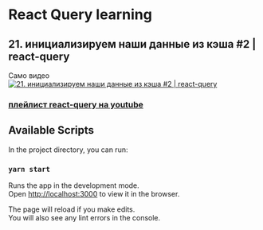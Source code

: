 # React Query learning
## 21. инициализируем наши данные из кэша #2 | react-query
Само видео   
[![21. инициализируем наши данные из кэша #2 | react-query](https://yt-embed.herokuapp.com/embed?v=cPg4t8Pbh5U)](https://youtu.be/cPg4t8Pbh5U)
### [плейлист react-query на youtube](https://youtube.com/playlist?list=PL5MDzsMECm45ZzoJ0F2-50aAvbbNd47_E)

## Available Scripts
In the project directory, you can run:

### `yarn start`

Runs the app in the development mode.\
Open [http://localhost:3000](http://localhost:3000) to view it in the browser.

The page will reload if you make edits.\
You will also see any lint errors in the console.

